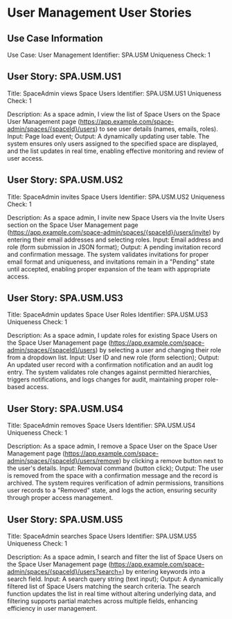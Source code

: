 # User Management User Stories

## Use Case Information
Use Case: User Management
Identifier: SPA.USM
Uniqueness Check: 1

## User Story: SPA.USM.US1
Title: SpaceAdmin views Space Users
Identifier: SPA.USM.US1
Uniqueness Check: 1

Description:
As a space admin, I view the list of Space Users on the Space User Management page (https://app.example.com/space-admin/spaces/{spaceId}/users) to see user details (names, emails, roles). Input: Page load event; Output: A dynamically updating user table. The system ensures only users assigned to the specified space are displayed, and the list updates in real time, enabling effective monitoring and review of user access.

## User Story: SPA.USM.US2
Title: SpaceAdmin invites Space Users
Identifier: SPA.USM.US2
Uniqueness Check: 1

Description:
As a space admin, I invite new Space Users via the Invite Users section on the Space User Management page (https://app.example.com/space-admin/spaces/{spaceId}/users/invite) by entering their email addresses and selecting roles. Input: Email address and role (form submission in JSON format); Output: A pending invitation record and confirmation message. The system validates invitations for proper email format and uniqueness, and invitations remain in a "Pending" state until accepted, enabling proper expansion of the team with appropriate access.

## User Story: SPA.USM.US3
Title: SpaceAdmin updates Space User Roles
Identifier: SPA.USM.US3
Uniqueness Check: 1

Description:
As a space admin, I update roles for existing Space Users on the Space User Management page (https://app.example.com/space-admin/spaces/{spaceId}/users) by selecting a user and changing their role from a dropdown list. Input: User ID and new role (form selection); Output: An updated user record with a confirmation notification and an audit log entry. The system validates role changes against permitted hierarchies, triggers notifications, and logs changes for audit, maintaining proper role-based access.

## User Story: SPA.USM.US4
Title: SpaceAdmin removes Space Users
Identifier: SPA.USM.US4
Uniqueness Check: 1

Description:
As a space admin, I remove a Space User on the Space User Management page (https://app.example.com/space-admin/spaces/{spaceId}/users/remove) by clicking a remove button next to the user's details. Input: Removal command (button click); Output: The user is removed from the space with a confirmation message and the record is archived. The system requires verification of admin permissions, transitions user records to a "Removed" state, and logs the action, ensuring security through proper access management.

## User Story: SPA.USM.US5
Title: SpaceAdmin searches Space Users
Identifier: SPA.USM.US5
Uniqueness Check: 1

Description:
As a space admin, I search and filter the list of Space Users on the Space User Management page (https://app.example.com/space-admin/spaces/{spaceId}/users?search=) by entering keywords into a search field. Input: A search query string (text input); Output: A dynamically filtered list of Space Users matching the search criteria. The search function updates the list in real time without altering underlying data, and filtering supports partial matches across multiple fields, enhancing efficiency in user management.